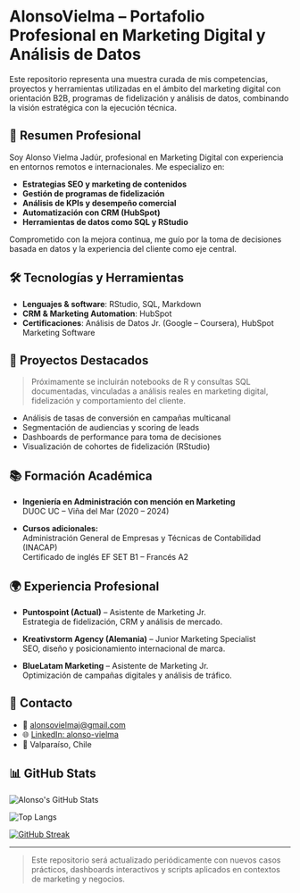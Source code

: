 # AlonsoVielma – Portafolio Profesional en Marketing Digital y Análisis de Datos

Este repositorio representa una muestra curada de mis competencias, proyectos y herramientas utilizadas en el ámbito del marketing digital con orientación B2B, programas de fidelización y análisis de datos, combinando la visión estratégica con la ejecución técnica.

## 📌 Resumen Profesional

Soy Alonso Vielma Jadúr, profesional en Marketing Digital con experiencia en entornos remotos e internacionales. Me especializo en:

- **Estrategias SEO y marketing de contenidos**
- **Gestión de programas de fidelización**
- **Análisis de KPIs y desempeño comercial**
- **Automatización con CRM (HubSpot)**
- **Herramientas de datos como SQL y RStudio**

Comprometido con la mejora continua, me guío por la toma de decisiones basada en datos y la experiencia del cliente como eje central.

## 🛠️ Tecnologías y Herramientas

- **Lenguajes & software**: RStudio, SQL, Markdown
- **CRM & Marketing Automation**: HubSpot
- **Certificaciones**: Análisis de Datos Jr. (Google – Coursera), HubSpot Marketing Software

## 🧩 Proyectos Destacados

> Próximamente se incluirán notebooks de R y consultas SQL documentadas, vinculadas a análisis reales en marketing digital, fidelización y comportamiento del cliente.

- Análisis de tasas de conversión en campañas multicanal
- Segmentación de audiencias y scoring de leads
- Dashboards de performance para toma de decisiones
- Visualización de cohortes de fidelización (RStudio)

## 📚 Formación Académica

- **Ingeniería en Administración con mención en Marketing**  
  DUOC UC – Viña del Mar (2020 – 2024)

- **Cursos adicionales:**  
  Administración General de Empresas y Técnicas de Contabilidad (INACAP)  
  Certificado de inglés EF SET B1 – Francés A2

## 🌍 Experiencia Profesional

- **Puntospoint (Actual)** – Asistente de Marketing Jr.  
  Estrategia de fidelización, CRM y análisis de mercado.

- **Kreativstorm Agency (Alemania)** – Junior Marketing Specialist  
  SEO, diseño y posicionamiento internacional de marca.

- **BlueLatam Marketing** – Asistente de Marketing Jr.  
  Optimización de campañas digitales y análisis de tráfico.

## 🤝 Contacto

- 📧 alonsovielmaj@gmail.com  
- 🌐 [LinkedIn: alonso-vielma](https://linkedin.com/in/alonso-vielma)  
- 📍 Valparaíso, Chile

## 📊 GitHub Stats

![Alonso's GitHub Stats](https://github-readme-stats.vercel.app/api?username=AlonsoVielma&show_icons=true&theme=default&hide=issues&count_private=true)

![Top Langs](https://github-readme-stats.vercel.app/api/top-langs/?username=AlonsoVielma&layout=compact&theme=default)

[![GitHub Streak](https://github-readme-streak-stats.herokuapp.com?user=AlonsoVielma&theme=darcula)](https://git.io/streak-stats)

---

> Este repositorio será actualizado periódicamente con nuevos casos prácticos, dashboards interactivos y scripts aplicados en contextos de marketing y negocios.

